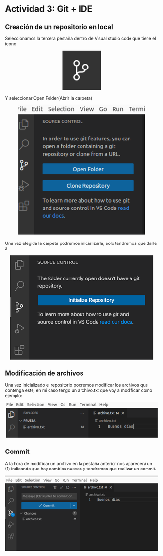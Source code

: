 <!DOCTYPE html>
<html lang="es-es">
<head>
    <meta charset="UTF-8">
</head>  
<body>
    <h1>Actividad 3: Git + IDE</h1>
    <h2>Creación de un repositorio en local</h2>
    <p>Seleccionamos la tercera pestaña dentro de Visual studio code que tiene el icono</p>
    <p align="center">
        <img src="1.png">
    </p>
    <p>Y seleccionar Open Folder(Abrir la carpeta)</p>
    <p align="center">
        <img src="2.png">
    </p>
    <p>Una vez elegida la carpeta podremos inicializarla, solo tendremos que darle a </p>
    <p align="center">
        <img src="3.png">
    </p>
    <h2>Modificación de archivos</h2>
    <p>Una vez inicializado el repositorio podremos modificar los archivos que contenga este, en mi caso tengo un archivo.txt que voy a modificar como ejemplo:
    </p>
    <p align="center">
        <img src="4.png">
    </p>
    <h2>Commit</h2>
    <p>A la hora de modificar un archivo en la pestaña anterior nos aparecerá un (1) indicando que hay cambios nuevos y tendremos que realizar un commit.
</p>
    <p align="center">
        <img src="5.png">
    </p>
</body>    
</html>
